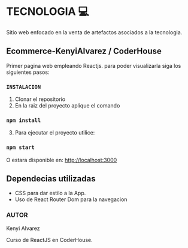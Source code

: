 # TECNOLOGIA 💻

Sitio web enfocado en la venta de artefactos asociados a la tecnologia.

## Ecommerce-KenyiAlvarez / CoderHouse

Primer pagina web empleando Reactjs.
para poder visualizarla siga los siguientes pasos:

### `INSTALACION`
1. Clonar el repositorio
2. En la raiz del proyecto aplique el comando

### `npm install`

3. Para ejecutar el proyecto utilice:

### `npm start`

O estara disponible en: [http://localhost:3000](http://localhost:3000)

## Dependecias utilizadas

 - CSS para dar estilo a la App.
 - Uso de React Router Dom para la navegacion
 

### AUTOR
Kenyi Alvarez

Curso de ReactJS en CoderHouse.
